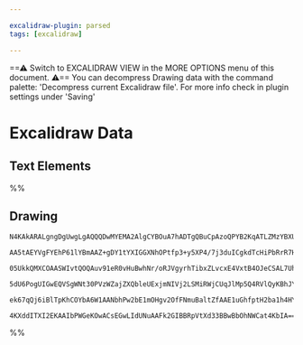 ```yaml
---

excalidraw-plugin: parsed
tags: [excalidraw]

---
```

==⚠  Switch to EXCALIDRAW VIEW in the MORE OPTIONS menu of this document. ⚠== You can decompress Drawing data with the command palette: 'Decompress current Excalidraw file'. For more info check in plugin settings under 'Saving'


# Excalidraw Data
## Text Elements
%%
## Drawing
```compressed-json
N4KAkARALgngDgUwgLgAQQQDwMYEMA2AlgCYBOuA7hADTgQBuCpAzoQPYB2KqATLZMzYBXUtiRoIACyhQ4zZAHoFAc0JRJQgEYA6bGwC2CgF7N6hbEcK4OCtptbErHALRY8RMpWdx8Q1TdIEfARcZgRmBShcZQUebTiATho6IIR9BA4oZm4AbXAwUDAiiBJuBgAhOGchADUAeQB9ADEAaWZ9XGd9OoBBegAWACUACWSiyFhEMqCiOSR+YsxuZwB2

AA5tAEYVgFYEhP61lYBmAAZ+gDY1tYXIGGXNhOPtfp3+y5XP4/7j3duICgkdTcHiPbRrR7HY57X47f6SBCEZTSbjbFYvC48U4JFabC4rBJXP75SDWZTBbinf7MKCkNgAawQAGE2Pg2KQygBiTYIHk8sbFTS4bD05R0oQcYgstkciS06zMOC4QKZAWQABmhHw+AAyrAKRJBB41RAaXTGQB1IGSEHU2kMhB6mAG9BG0r/cXIjjhbJoTb/NhK7Bqe5+

05UkkQMXCOAASWIvtQOQAuv91eR0vHuBwhNr/oRJVgyrhTibxZLvcxE4VxtB4OJeCSAL7UhAIYggzaXY6bHubOGRxgsdhcP18QdMVicABynDEIJO/QO0JW+eYABFUlB29x1QQwv9NMJJQBRYLpTKJnN5yNCODEXDbjt+lagi7vnYrC6nFb9f5EDh6WzXN8H/NgRR3NA93wMJ8ibcBUzoXA4DgPVHwbGtoARdIygfUggIWBhCAQChymFUVyylVl2S

5dU6PogUIGwEQVSgWNt30PVzWZajZXQbleUExjmNIVj2LSMiRWjCUqJlMp5Q4RVlQyKBhJYlTxP0JotV1fUG1NVl3XyJj1MyTSuIdK1iGBNBx2KESxI4izGSdF0DONQiHI0jjBmEL0fVRTzTLYji6iDENUXDILRO8tImk4KAmlwfQtVDVB/WMryzI4+LMh1QgjAbLFosctIABUsCgHoiGUUd0GCdVVJK2LOKiUgqtEtgKARXBn1Qa9QMy4LNJPSU

ek67qQj6iBlTpKhCOYbA6W1AANbhPw2bE1mOHgv2OfFNmuBaltZfAAE1uGhfptH2ba1h4HYrmhA5CKMNgDG4GtIHoAghAbTY4Oa7K0l8mTK0TCBKMYsUSHywrgJvYoYdkmi0C+iBylZabOSZBJcdxpomhNQYEGUXNlS5E91ypqnCYgQGhpivL7UZMKoBHK8QMIuBAjMYRmAAcVIWGCobAbCPTZKEBJwthY4ZRPsjDJcE0YI+tpP7/mwWZuA1hB/g

4KXddITXI2EKAAIbPWGeKOwACsEGwLIdUNuAAFk2GIBBRpVtXd33BBwBbOhNWCat4KbIA===
```
%%